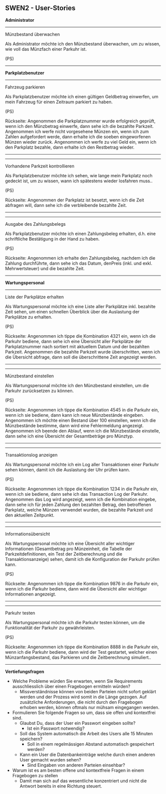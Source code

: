 ## SWEN2 - User-Stories



**Administrator**

------

<Prio>							Münzbestand überwachen					<Story Points>

Als Administrator möchte ich den Münzbestand überwachen, um zu wissen, wie voll das Münzfach einer Parkuhr ist.

<Risiko>																	<Story Points> (PS)

------



**Parkplatzbenutzer**

------

<Prio>							Fahrzeug parkieren							<Story Points>

Als Parkplatzbenutzer möchte ich einen gültigen Geldbetrag einwerfen, um mein Fahrzeug für einen Zeitraum parkiert zu haben.

<Risiko>																	<Story Points> (PS)

Rückseite: Angenommen die Parkplatznummer wurde erfolgreich geprüft, wenn ich den Münzbetrag einwerfe, dann sehe ich die bezahlte Parkzeit. Angenommen ich werfe nicht vorgesehene Münzen ein, wenn ich zum Zahlen aufgefordert werde, dann erhalte ich die soeben eingeworfenen Münzen wieder zurück. Angenommen ich werfe zu viel Geld ein, wenn ich den Parkplatz bezahle, dann erhalte ich den Restbetrag wieder.

------



------

<Prio>							Vorhandene Parkzeit kontrollieren				<Story Points>

Als Parkplatzbenutzer möchte ich sehen, wie lange mein Parkplatz noch gedeckt ist, um zu wissen, wann ich spätestens wieder losfahren muss..

<Risiko>																	<Story Points> (PS)

Rückseite: Angenommen der Parkplatz ist besetzt, wenn ich die Zeit abfragen will, dann sehe ich die verbleibende bezahlte Zeit.

------



------

<Prio>							Ausgabe des Zahlungsbelegs					<Story Points>

Als Parkplatzbenutzer möchte ich einen Zahlungsbeleg erhalten, d.h. eine schriftliche Bestätigung in der Hand zu haben.

<Risiko>																	<Story Points> (PS)

Rückseite: Angenommen ich erhalte den Zahlungsbeleg, nachdem ich die Zahlung durchführte, dann sehe ich das Datum, denPreis (inkl. und exkl. Mehrwertsteuer) und die bezahlte Zeit.

------



**Wartungspersonal**

------

<Prio>							Liste der Parkplätze erhalten					<Story Points>

Als Wartungspersonal möchte ich eine Liste aller Parkplätze inkl. bezahlte Zeit sehen, um einen schnellen Überblick über die Auslastung der Parkplätze zu erhalten.

<Risiko>																	<Story Points> (PS)

Rückseite: Angenommen ich tippe die Kombination 4321 ein, wenn ich die Parkuhr bediene, dann sehe ich eine Übersicht aller Parkplätze der Parkplatznummer nach sortiert mit aktuellem Datum und der bezahlten Parkzeit. Angenommen die bezahlte Parkzeit wurde überschritten, wenn ich die Übersicht abfrage, dann soll die überschrittene Zeit angezeigt werden.

------



------

<Prio>							Münzbestand einstellen						<Story Points>

Als Wartungspersonal möchte ich den Münzbestand einstellen, um die Parkuhr zurücksetzen zu können.

<Risiko>																	<Story Points> (PS)

Rückseite: Angenommen ich tippe die Kombination 4545 in die Parkuhr ein, wenn ich sie bediene, dann kann ich neue Münzbestände eingeben. Angenommen ich möchte einen Bestand über 100 einstellen, wenn ich die Münzbestände bestimme, dann wird eine Fehlermeldung angezeigt. Angenommen ich beende den Ablauf, wenn ich die Münzbestände einstelle, dann sehe ich eine Übersicht der Gesamtbeträge pro Münztyp.

------



------

<Prio>							Transaktionslog anzeigen						<Story Points>

Als Wartungspersonal möchte ich ein Log aller Transaktionen einer Parkuhr sehen können, damit ich die Auslastung der Uhr prüfen kann.

<Risiko>																	<Story Points> (PS)

Rückseite: Angenommen ich tippe die Kombination 1234 in die Parkuhr ein, wenn ich sie bediene, dann sehe ich das Transaction Log der Parkuhr. Angenommen das Log wird angezeigt, wenn ich die Kombination eingebe, dann sehe ich für jeden Zahlung den bezahlten Betrag, den betroffenen Parkplatz, welche Münzen verwendet wurden, die bezahlte Parkzeit und den aktuellen Zeitpunkt.

------



------

<Prio>							Informationsübersicht						<Story Points>

Als Wartungspersonal möchte ich eine Übersicht aller wichtiger Informationen (Gesamtbetrag pro Münzeinheit, die Tabelle der Parkzeitdefinitionen, ein Test der Zeitberechnung und die Transaktionsanzeige) sehen, damit ich die Konfiguration der Parkuhr prüfen kann.

<Risiko>																	<Story Points> (PS)

Rückseite: Angenommen ich tippe die Kombination 9876 in die Parkuhr ein, wenn ich die Parkuhr bediene, dann wird die Übersicht aller wichtiger Informationen angezeigt.

------



------

<Prio>							Parkuhr testen								<Story Points>

Als Wartungspersonal möchte ich die Parkuhr testen können, um die Funktionalität der Parkuhr zu gewährleisten.

<Risiko>																	<Story Points> (PS)

Rückseite: Angenommen ich tippe die Kombination 8888 in die Parkuhr ein, wenn ich die Parkuhr bediene, dann wird der Test gestartet, welcher einen Münzanfangsbestand, das Parkieren und die Zeitberechnung simuliert..

------





**Vertiefungsfragen**

- Welche Probleme würden Sie erwarten, wenn Sie Requirements ausschliesslich über einen Fragebogen ermitteln würden?
  - Missverständnisse können von beiden Parteien nicht sofort geklärt werden und der Prozess wird somit in die Länge gezogen. Auf zusätzliche Anforderungen, die nicht durch den Fragebogen erhoben werden, können oftmals nur mühsam eingegangen werden. 
- Formulieren Sie folgende Fragen so um, dass sie offen und kontextfrei sind. 
  - Glaubst Du, dass der User ein Passwort eingeben sollte?
    - Ist ein Passwort notwendig?
  - Soll das System automatisch die Arbeit des Users alle 15 Minuten speichern?
    -  Soll in einem regelmässigen Abstand automatisch gespeichert werden?
  - Kann ein User die Datenbankeinträge welche durch einen anderen User gemacht wurden sehen?
    - Sind Eingaben von anderen Parteien einsehbar?
- Warum ist es am besten offene und kontextfreie Fragen in einem Fragebogen zu stellen
  - Damit man sich auf das wesentliche konzentriert und nicht die Antwort bereits in eine Richtung steuert.